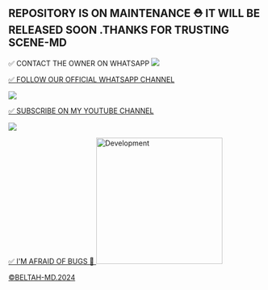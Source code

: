 ## REPOSITORY IS ON MAINTENANCE ⛑ IT WILL BE RELEASED SOON .THANKS FOR TRUSTING SCENE-MD 


✅ CONTACT THE OWNER ON WHATSAPP 
<a 
href="https://wa.me/254114141192"><img src="https://img.shields.io/badge/Contact Beltah Tech-25D366?style=for-the-badge&logo=whatsapp&logoColor=white"/>
  
✅ FOLLOW OUR OFFICIAL WHATSAPP CHANNEL

<a href="https://whatsapp.com/channel/0029VaRHDBKKmCPKp9B2uH2F"><img src="https://img.shields.io/badge/Join Official Channel-25D366?style=for-the-badge&logo=whatsapp&logoColor=white" />

✅ SUBSCRIBE ON MY YOUTUBE CHANNEL 

<a href="https://www.youtube.com/@Beltahtech2024"><img src="https://img.shields.io/badge/Subscribe-ff0000?style=for-the-badge&logo=youtube&logoColor=ff000000&link=https://www.youtube.com/@Beltahtech2024" /><br>
<p align="center">

  ✅ I'M AFRAID OF BUGS 🐛 
<img alt="Development" width="250" src="https://media2.giphy.com/media/W9tBvzTXkQopi/giphy.gif?cid=6c09b952xu6syi1fyqfyc04wcfk0qvqe8fd7sop136zxfjyn&ep=v1_internal_gif_by_id&rid=giphy.gif&ct=g" /> </p>







©BELTAH-MD.2024
